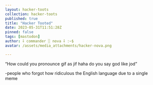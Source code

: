 ```yaml
---
layout: hacker-toots
collection: hacker-toots
published: true
title: "Hacker Tooted"
date: 2023-05-31T11:51:28Z
pinned: false
tags: [mastodon]
author: ⸸ commander ░ nova ⸸ :~$
avatar: /assets/media_attachments/hacker-nova.png

---
```


<p>“How could you pronounce gif as jif haha do you say god like jod”</p><p>-people who forgot how ridiculous the English language due to a single meme</p>


